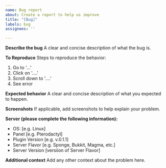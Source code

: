 ```yaml
---
name: Bug report
about: Create a report to help us improve
title: "[Bug]"
labels: bug
assignees: ''

---
```


**Describe the bug**
A clear and concise description of what the bug is.

**To Reproduce**
Steps to reproduce the behavior:
1. Go to '...'
2. Click on '....'
3. Scroll down to '....'
4. See error

**Expected behavior**
A clear and concise description of what you expected to happen.

**Screenshots**
If applicable, add screenshots to help explain your problem.

**Server (please complete the following information):**
 - OS: [e.g. Linux]
 - Panel [e.g. Pterodactyl]
 - Plugin Version [e.g. v.0.1.1]
 - Server Flavor [e.g. Sponge, Bukkit, Magma, etc.]
 - Server Version [versiion of Server Flavor]

**Additional context**
Add any other context about the problem here.
